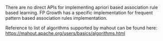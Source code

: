 There are no direct APIs for implementing apriori based association rule based learning. FP Growth has a specific implementation for frequent pattern based association rules implementation.

Reference to list of algorithms supported by mahout can be found here:
https://mahout.apache.org/users/basics/algorithms.html
